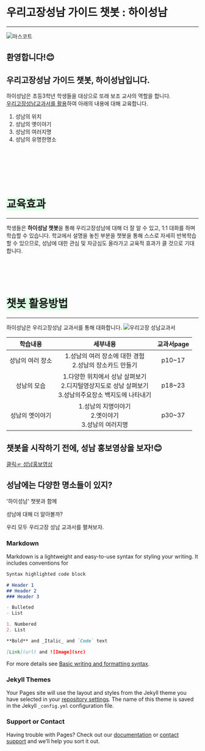 # 우리고장성남 가이드 챗봇 : 하이성남
****
![마스코트](https://user-images.githubusercontent.com/103113777/168717847-22e67f47-8ddf-4a50-93b0-2fb25cc0374b.jpg)

## 환영합니다!😊 <br>
## 우리고장성남 가이드 챗봇, 하이성남입니다.

 하이성남은 초등3학년 학생들을 대상으로 또래 보조 교사의 역할을 합니다.<br>
<u>우리고장성남교과서를 활용</u>하여 아래의 내용에 대해 교육합니다.<br>
 1. 성남의 위치
 2. 성남의 옛이야기
 3. 성남의 여러지명
 4. 성남의 유명한명소
<br>
<br>
<br>
<br>
<br>

# <span style='background-color:#dcffe4'>교육효과</span>
****
학생들은 **하이성남 챗봇**을 통해 우리고장성남에 대해
더 잘 알 수 있고, 1:1 대화를 하며 학습할 수 있습니다.
학교에서 설명을 놓친 부분을 챗봇을 통해 스스로 자세히
반복학습 할 수 있으므로, 성남에 대한 관심 및 자긍심도
올라가고 교육적 효과가 클 것으로 기대합니다.
<br>
<br>
<br>
<br>
<br>

# <span style='background-color:#dcffe4'>챗봇 활용방법</span>
****
하이성남은 우리고장성남 교과서를 통해 대화합니다.
![우리고장 성남교과서](https://user-images.githubusercontent.com/103113777/168702289-57e10467-8375-498b-8496-2d122cd67c7e.JPG)


| 학습내용 | 세부내용 | 교과서page |
|:---:|:---:|:---:|
| 성남의 여러 장소 | 1.성남의 여러 장소에 대한 경험<br>2.성남의 장소카드 만들기  |  p10~17 |
| 성남의 모습 | 1.다양한 위치에서 성남 살펴보기<br>2.디지털영상지도로 성남 살펴보기<br>3.성남의주요장소 백지도에 나타내기 | p18~23 |
| 성남의 옛이야기 | 1.성남의 지명이야기<br>2.옛이야기 <br>3.성남의 여러지명 |  p30~37 |



## 챗봇을 시작하기 전에, 성남 홍보영상을 보자!😊

[클릭☞ 성남홍보영상](https://www.youtube.com/watch?v=mS6qjsT9mEg) 


## 성남에는 다양한 명소들이 있지?




'하이성남' 챗봇과 함께

성남에 대해 더 알아볼까?

우리 모두 우리고장 성남 교과서를 펼쳐보자.


### Markdown

Markdown is a lightweight and easy-to-use syntax for styling your writing. It includes conventions for

```markdown
Syntax highlighted code block

# Header 1
## Header 2
### Header 3

- Bulleted
- List

1. Numbered
2. List

**Bold** and _Italic_ and `Code` text

[Link](url) and ![Image](src)
```

For more details see [Basic writing and formatting syntax](https://docs.github.com/en/github/writing-on-github/getting-started-with-writing-and-formatting-on-github/basic-writing-and-formatting-syntax).

### Jekyll Themes

Your Pages site will use the layout and styles from the Jekyll theme you have selected in your [repository settings](https://github.com/Donghwanim/Hisn/settings/pages). The name of this theme is saved in the Jekyll `_config.yml` configuration file.

### Support or Contact

Having trouble with Pages? Check out our [documentation](https://docs.github.com/categories/github-pages-basics/) or [contact support](https://support.github.com/contact) and we’ll help you sort it out.
